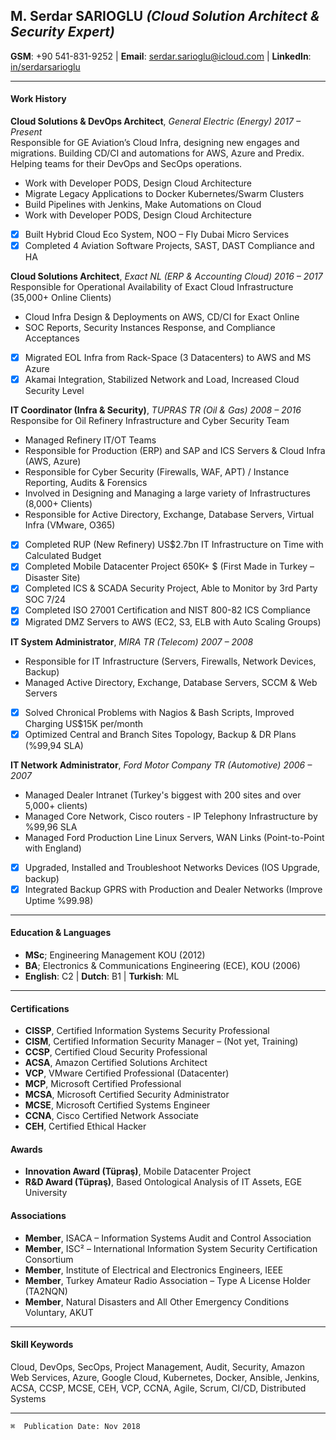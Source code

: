 ## M. Serdar SARIOGLU _(Cloud Solution Architect & Security Expert)_
**GSM**: +90 541-831-9252 | **Email**: serdar.sarioglu@icloud.com | **LinkedIn**: [in/serdarsarioglu](https://www.linkedin.com/in/serdarsarioglu/)

---
#### Work History
**Cloud Solutions & DevOps Architect**, _General Electric (Energy) 2017 – Present_<br />
Responsible for GE Aviation’s Cloud Infra, designing new engages and migrations. Building CD/CI and automations for AWS, Azure and Predix. Helping teams for their DevOps and SecOps operations.

  * Work with Developer PODS, Design Cloud Architecture
  * Migrate Legacy Applications to Docker Kubernetes/Swarm Clusters
  * Build Pipelines with Jenkins, Make Automations on Cloud
  * Work with Developer PODS, Design Cloud Architecture

- [x] Built Hybrid Cloud Eco System, NOO – Fly Dubai Micro Services
- [x] Completed 4 Aviation Software Projects, SAST, DAST Compliance and HA

**Cloud Solutions Architect**, _Exact NL (ERP & Accounting Cloud) 2016 – 2017_<br />
Responsible for Operational Availability of Exact Cloud Infrastructure (35,000+ Online Clients)

  * Cloud Infra Design & Deployments on AWS, CD/CI for Exact Online
  * SOC Reports, Security Instances Response, and Compliance Acceptances

- [x] Migrated EOL Infra from Rack-Space (3 Datacenters) to AWS and MS Azure
- [x] Akamai Integration, Stabilized Network and Load, Increased Cloud Security Level

**IT Coordinator (Infra & Security)**, _TUPRAS TR (Oil & Gas) 2008 – 2016_<br />
Responsibe for Oil Refinery Infrastructure and Cyber Security Team
  * Managed Refinery IT/OT Teams
  * Responsible for Production (ERP) and SAP and ICS Servers & Cloud Infra (AWS, Azure)
  * Responsible for Cyber Security (Firewalls, WAF, APT) / Instance Reporting, Audits & Forensics
  * Involved in Designing and Managing a large variety of Infrastructures (8,000+ Clients)
  * Responsible for Active Directory, Exchange, Database Servers, Virtual Infra (VMware, O365)

- [x] Completed RUP (New Refinery) US$2.7bn IT Infrastructure on Time with Calculated Budget
- [x] Completed Mobile Datacenter Project 650K+ $ (First Made in Turkey – Disaster Site)
- [x] Completed ICS & SCADA Security Project, Able to Monitor by 3rd Party SOC 7/24
- [x] Completed ISO 27001 Certification and NIST 800-82 ICS Compliance
- [x] Migrated DMZ Servers to AWS (EC2, S3, ELB with Auto Scaling Groups)

**IT System Administrator**, _MIRA TR (Telecom) 2007 – 2008_
  * Responsible for IT Infrastructure (Servers, Firewalls, Network Devices, Backup)
  * Managed Active Directory, Exchange, Database Servers, SCCM & Web Servers

- [x] Solved Chronical Problems with Nagios & Bash Scripts, Improved Charging US$15K per/month
- [x] Optimized Central and Branch Sites Topology, Backup & DR Plans (%99,94 SLA)

**IT Network Administrator**, _Ford Motor Company TR (Automotive) 2006 – 2007_
  * Managed Dealer Intranet (Turkey's biggest with 200 sites and over 5,000+ clients)
  * Managed Core Network, Cisco routers - IP Telephony Infrastructure by %99,96 SLA
  * Managed Ford Production Line Linux Servers, WAN Links (Point-to-Point with England)

- [x] Upgraded, Installed and Troubleshoot Networks Devices (IOS Upgrade, backup)
- [x] Integrated Backup GPRS with Production and Dealer Networks (Improve Uptime %99.98)

---
#### Education & Languages
  * **MSc**; Engineering Management KOU (2012)
  * **BA**; Electronics & Communications Engineering (ECE), KOU (2006)
  * **English**: C2 | **Dutch**: B1 | **Turkish**: ML

---  
#### Certifications
* **CISSP**, Certified Information Systems Security Professional
* **CISM**, Certified Information Security Manager – (Not yet, Training)
* **CCSP**, Certified Cloud Security Professional
* **ACSA**, Amazon Certified Solutions Architect
* **VCP**, VMware Certified Professional (Datacenter)
* **MCP**, Microsoft Certified Professional
* **MCSA**, Microsoft Certified Security Administrator
* **MCSE**, Microsoft Certified Systems Engineer
* **CCNA**, Cisco Certified Network Associate
* **CEH**, Certified Ethical Hacker

#### Awards
* **Innovation Award (Tüpraş)**, Mobile Datacenter Project
* **R&D Award (Tüpraş)**, Based Ontological Analysis of IT Assets, EGE University

#### Associations
* **Member**, ISACA – Information Systems Audit and Control Association
* **Member**, ISC² – International Information System Security Certification Consortium
* **Member**, Institute of Electrical and Electronics Engineers, IEEE
* **Member**, Turkey Amateur Radio Association – Type A License Holder (TA2NQN)
* **Member**, Natural Disasters and All Other Emergency Conditions Voluntary, AKUT

---
#### Skill Keywords
Cloud, DevOps, SecOps, Project Management, Audit, Security, Amazon Web Services, Azure, Google Cloud, Kubernetes, Docker, Ansible, Jenkins, ACSA, CCSP, MCSE, CEH, VCP, CCNA, Agile, Scrum, CI/CD, Distributed Systems

---
`⌘  Publication Date: Nov 2018`
